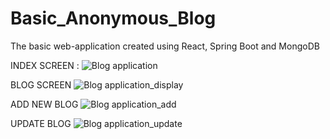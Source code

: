 # Basic_Anonymous_Blog
The basic web-application created using React, Spring Boot and MongoDB

INDEX SCREEN :
![Blog application ](https://user-images.githubusercontent.com/81976809/218524932-cf21fa61-44e1-4bad-a15b-46aff8ef281d.png)

BLOG SCREEN
![Blog application_display ](https://user-images.githubusercontent.com/81976809/218524954-f56223f4-b52d-4665-beac-efc97bacad70.png)

ADD NEW BLOG
![Blog application_add ](https://user-images.githubusercontent.com/81976809/218524970-62b0ac7d-5c01-4fb1-9a4e-279c7f8fb95e.png)

UPDATE BLOG
![Blog application_update](https://user-images.githubusercontent.com/81976809/218524979-ee555b2c-62f1-40cf-b2aa-b81e55bb3476.png)
